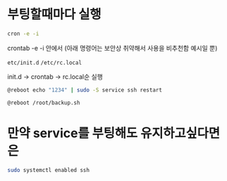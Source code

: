 # 부팅할때마다 실행

``` bash
cron -e -i 
```


crontab -e -i 안에서
(아래 명령어는 보안상 취약해서 사용을 비추천함 예시일 뿐)

`etc/init.d`
`/etc/rc.local`

init.d -> crontab -> rc.local순 실행

``` bash
@reboot echo "1234" | sudo -S service ssh restart
```

``` bash
@reboot /root/backup.sh
```

# 만약 service를 부팅해도 유지하고싶다면은

``` bash
sudo systemctl enabled ssh 
```
